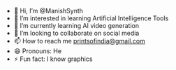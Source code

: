 - 👋 Hi, I’m @ManishSynth
- 👀 I’m interested in learning Artificial Intelligence Tools
- 🌱 I’m currently learning AI video generation
- 💞️ I’m looking to collaborate on social media
- 📫 How to reach me printsofindia@gmail.com
- 😄 Pronouns: He
- ⚡ Fun fact: I know graphics

<!---
ManishSynth/ManishSynth is a ✨ special ✨ repository because its `README.md` (this file) appears on your GitHub profile.
You can click the Preview link to take a look at your changes.
--->
